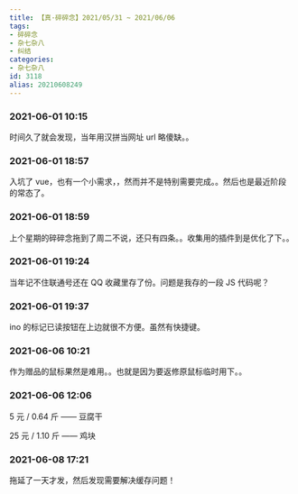 ```yaml
---
title: 【真·碎碎念】2021/05/31 ~ 2021/06/06
tags:
- 碎碎念
- 杂七杂八
- 纠结
categories:
- 杂七杂八
id: 3118
alias: 20210608249
---
```


### 2021-06-01 10:15
时间久了就会发现，当年用汉拼当网址 url 略傻缺。。

### 2021-06-01 18:57
入坑了 vue，也有一个小需求，，然而并不是特别需要完成。。然后也是最近阶段的常态了。

### 2021-06-01 18:59
上个星期的碎碎念拖到了周二不说，还只有四条。。收集用的插件到是优化了下。。

### 2021-06-01 19:24
当年记不住联通号还在 QQ 收藏里存了份。问题是我存的一段 JS 代码呢？

### 2021-06-01 19:37
ino 的标记已读按钮在上边就很不方便。虽然有快捷键。

### 2021-06-06 10:21
作为赠品的鼠标果然是难用。。也就是因为要返修原鼠标临时用下。。

### 2021-06-06 12:06
5 元 / 0.64 斤 —— 豆腐干

25 元 / 1.10 斤 —— 鸡块

### 2021-06-08 17:21
拖延了一天才发，然后发现需要解决缓存问题！
